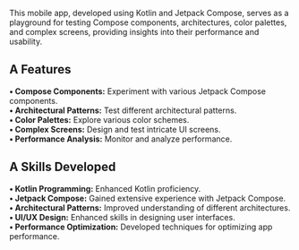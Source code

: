 This mobile app, developed using Kotlin and Jetpack Compose, serves as a playground for testing Compose components, architectures, color palettes, and complex screens, providing insights into their performance and usability.

## A Features
**• Compose Components:** Experiment with various Jetpack Compose components.<br />
**• Architectural Patterns:** Test different architectural patterns.<br />
**• Color Palettes:** Explore various color schemes.<br />
**• Complex Screens:** Design and test intricate UI screens.<br />
**• Performance Analysis:** Monitor and analyze performance.<br />

## A Skills Developed
**• Kotlin Programming:** Enhanced Kotlin proficiency.<br />
**• Jetpack Compose:** Gained extensive experience with Jetpack Compose.<br />
**• Architectural Patterns:** Improved understanding of different architectures.<br />
**• UI/UX Design:** Enhanced skills in designing user interfaces.<br />
**• Performance Optimization:** Developed techniques for optimizing app performance.<br />
